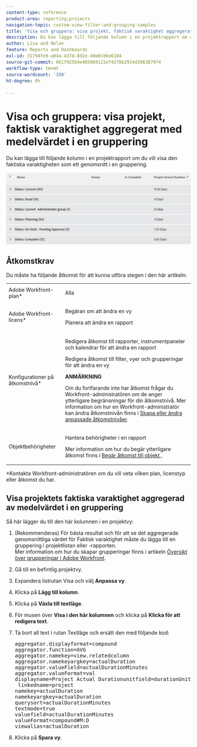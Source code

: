 ```yaml
---
content-type: reference
product-area: reporting;projects
navigation-topic: custom-view-filter-and-grouping-samples
title: 'Visa och gruppera: visa projekt, faktisk varaktighet aggregerat med medelvärdet i en gruppering'
description: Du kan lägga till följande kolumn i en projektrapport om du vill visa den faktiska varaktigheten som ett genomsnitt i en gruppering.
author: Lisa and Nolan
feature: Reports and Dashboards
exl-id: 31794fe9-a04a-437d-8d2e-40e0cb6e6104
source-git-commit: 661f925b4e485069122ef4278b2914d206387974
workflow-type: tm+mt
source-wordcount: '350'
ht-degree: 0%

---
```


# Visa och gruppera: visa projekt, faktisk varaktighet aggregerat med medelvärdet i en gruppering

Du kan lägga till följande kolumn i en projektrapport om du vill visa den faktiska varaktigheten som ett genomsnitt i en gruppering.

![project_with_aggregate_actual_duration_in_grouping_view.png](assets/project-with-aggregate-actual-duration-in-grouping-view-350x65.png)

## Åtkomstkrav

Du måste ha följande åtkomst för att kunna utföra stegen i den här artikeln:

<table style="table-layout:auto"> 
 <col> 
 <col> 
 <tbody> 
  <tr> 
   <td role="rowheader">Adobe Workfront-plan*</td> 
   <td> <p>Alla</p> </td> 
  </tr> 
  <tr> 
   <td role="rowheader">Adobe Workfront-licens*</td> 
   <td> <p>Begäran om att ändra en vy </p>
   <p>Planera att ändra en rapport</p> </td> 
  </tr> 
  <tr> 
   <td role="rowheader">Konfigurationer på åtkomstnivå*</td> 
   <td> <p>Redigera åtkomst till rapporter, instrumentpaneler och kalendrar för att ändra en rapport</p> <p>Redigera åtkomst till filter, vyer och grupperingar för att ändra en vy</p> <p><b>ANMÄRKNING</b>

Om du fortfarande inte har åtkomst frågar du Workfront-administratören om de anger ytterligare begränsningar för din åtkomstnivå. Mer information om hur en Workfront-administratör kan ändra åtkomstnivån finns i <a href="../../../administration-and-setup/add-users/configure-and-grant-access/create-modify-access-levels.md" class="MCXref xref">Skapa eller ändra anpassade åtkomstnivåer</a>.</p> </td>
</tr> 
  <tr> 
   <td role="rowheader">Objektbehörigheter</td> 
   <td> <p>Hantera behörigheter i en rapport</p> <p>Mer information om hur du begär ytterligare åtkomst finns i <a href="../../../workfront-basics/grant-and-request-access-to-objects/request-access.md" class="MCXref xref">Begär åtkomst till objekt </a>.</p> </td> 
  </tr> 
 </tbody> 
</table>

&#42;Kontakta Workfront-administratören om du vill veta vilken plan, licenstyp eller åtkomst du har.

## Visa projektets faktiska varaktighet aggregerad av medelvärdet i en gruppering

Så här lägger du till den här kolumnen i en projektvy:

1. (Rekommenderas) För bästa resultat och för att se det aggregerade genomsnittliga värdet för Faktisk varaktighet måste du lägga till en gruppering i projektlistan eller -rapporten.\
   Mer information om hur du skapar grupperingar finns i artikeln [Översikt över grupperingar i Adobe Workfront](../../../reports-and-dashboards/reports/reporting-elements/groupings-overview.md).

1. Gå till en befintlig projektvy.
1. Expandera listrutan Visa och välj **Anpassa vy**.
1. Klicka på **Lägg till kolumn**.
1. Klicka på **Växla till textläge**.
1. För musen över **Visa i den här kolumnen** och klicka på **Klicka för att redigera text**.

1. Ta bort all text i rutan Textläge och ersätt den med följande kod:
   <pre>aggregator.displayformat=compound <br>aggregator.function=AVG <br>aggregator.namekey=view.relatedcolumn <br>aggregator.namekeyargkey=actualDuration <br>aggregator.valueField=actualDurationMinutes <br>aggregator.valueFormat=val <br>displayname=Project Actual Durationunitfield=durationUnit.Unit value <br> linkedname=project <br>namekey=actualDuration <br>namekeyargkey=actualDuration <br>querysort=actualDurationMinutes <br>textmode=true <br>valuefield=actualDurationMinutes <br>valueFormat=compound#M:D <br>viewalias=actualDuration<br></pre>

1. Klicka på **Spara vy**.

